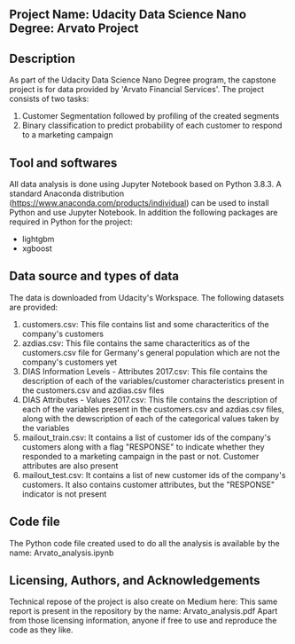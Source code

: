 ## Project Name: Udacity Data Science Nano Degree: Arvato Project

## Description
As part of the Udacity Data Science Nano Degree program, the capstone project is for data provided by 'Arvato Financial Services'. The project consists of two tasks:
1. Customer Segmentation followed by profiling of the created segments
2. Binary classification to predict probability of each customer to respond to a marketing campaign


## Tool and softwares
All data analysis is done using Jupyter Notebook based on Python 3.8.3. A standard Anaconda distribution (https://www.anaconda.com/products/individual) can be used to install Python and use Jupyter Notebook. In addition the following packages are required in Python for the project:
- lightgbm
- xgboost

## Data source and types of data
The data is downloaded from Udacity's Workspace. The following datasets are provided:
1. customers.csv: This file contains list and some characteritics of the company's customers
2. azdias.csv: This file contains the same characteritics as of the customers.csv file for Germany's general population which are not the company's customers yet
3. DIAS Information Levels - Attributes 2017.csv: This file contains the description of each of the variables/customer characteristics present in the customers.csv and azdias.csv files
4. DIAS Attributes - Values 2017.csv: This file contains the description of each of the variables present in the customers.csv and azdias.csv files, along with the dewscription of each of the categorical values taken by the variables
5. mailout_train.csv: It contains a list of customer ids of the company's customers along with a flag "RESPONSE" to indicate whether they responded to a marketing campaign in the past or not. Customer attributes are also present
6. mailout_test.csv: It contains a list of new customer ids of the company's customers. It also contains customer attributes, but the "RESPONSE" indicator is not present


## Code file
The Python code file created used to do all the analysis is available by the name: Arvato_analysis.ipynb

## Licensing, Authors, and Acknowledgements
Technical repose of the project is also create on Medium here:
This same report is present in the repository by the name: Arvato_analysis.pdf
Apart from those licensing information, anyone if free to use and reproduce the code as they like.



